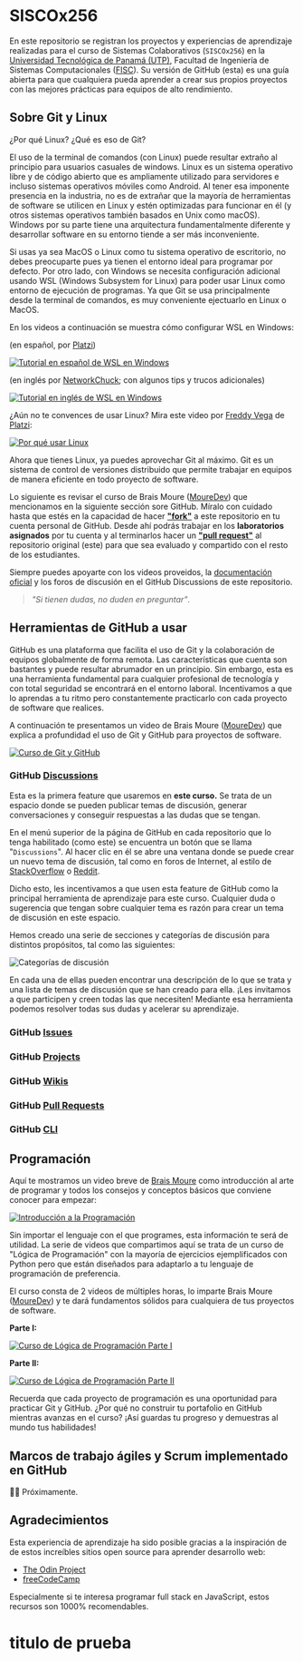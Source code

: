 # SISCOx256

En este repositorio se registran los proyectos y experiencias de aprendizaje realizadas para el curso de Sistemas Colaborativos (`SISCOx256`) en la [Universidad Tecnológica de Panamá (UTP)](https://utp.ac.pa), Facultad de Ingeniería de Sistemas Computacionales ([FISC](https://fisc.utp.ac.pa)). Su versión de GitHub (esta) es una guía abierta para que cualquiera pueda aprender a crear sus propios proyectos con las mejores prácticas para equipos de alto rendimiento.

## Sobre Git y Linux

¿Por qué Linux? ¿Qué es eso de Git?

El uso de la terminal de comandos (con Linux) puede resultar extraño al principio para usuarios casuales de windows. Linux es un sistema operativo libre y de código abierto que es ampliamente utilizado para servidores e incluso sistemas operativos móviles como Android. Al tener esa imponente presencia en la industria, no es de extrañar que la mayoría de herramientas de software se utilicen en Linux y estén optimizadas para funcionar en él (y otros sistemas operativos también basados en Unix como macOS). Windows por su parte tiene una arquitectura fundamentalmente diferente y desarrollar software en su entorno tiende a ser más inconveniente.

Si usas ya sea MacOS o Linux como tu sistema operativo de escritorio, no debes preocuparte pues ya tienen el entorno ideal para programar por defecto. Por otro lado, con Windows se necesita configuración adicional usando WSL (Windows Subsystem for Linux) para poder usar Linux como entorno de ejecución de programas. Ya que Git se usa principalmente desde la terminal de comandos, es muy conveniente ejectuarlo en Linux o MacOS.

En los videos a continuación se muestra cómo configurar WSL en Windows:

(en español, por [Platzi](https://platzi.com))

[![Tutorial en español de WSL en Windows](https://img.youtube.com/vi/Qy44XLpiChc/0.jpg)](https://www.youtube.com/watch?v=Qy44XLpiChc)

(en inglés por [NetworkChuck](https://networkchuck.com); con algunos tips y trucos adicionales)

[![Tutorial en inglés de WSL en Windows](https://img.youtube.com/vi/vxTW22y8zV8/0.jpg)](https://www.youtube.com/watch?v=vxTW22y8zV8)

¿Aún no te convences de usar Linux? Mira este video por [Freddy Vega](https://freddyvega.com) de [Platzi](https://platzi.com):

[![Por qué usar Linux](https://img.youtube.com/vi/rieFzuJfRN0/0.jpg)](https://www.youtube.com/watch?v=rieFzuJfRN0)

Ahora que tienes Linux, ya puedes aprovechar Git al máximo. Git es un sistema de control de versiones distribuido que permite trabajar en equipos de manera eficiente en todo proyecto de software.

Lo siguiente es revisar el curso de Brais Moure ([MoureDev](https://mouredev.com)) que mencionamos en la siguiente sección sore GitHub. Míralo con cuidado hasta que estés en la capacidad de hacer [**"fork"**](https://docs.github.com/en/pull-requests/collaborating-with-pull-requests/working-with-forks/fork-a-repo) a este repositorio en tu cuenta personal de GitHub. Desde ahí podrás trabajar en los **laboratorios asignados** por tu cuenta y al terminarlos hacer un [**"pull request"**](https://docs.github.com/en/pull-requests) al repositorio original (este) para que sea evaluado y compartido con el resto de los estudiantes.

Siempre puedes apoyarte con los videos proveidos, la [documentación oficial](https://docs.github.com/en) y los foros de discusión en el GitHub Discussions de este repositorio.

> _"Si tienen dudas, no duden en preguntar"_.

## Herramientas de GitHub a usar

GitHub es una plataforma que facilita el uso de Git y la colaboración de equipos globalmente de forma remota. Las características que cuenta son bastantes y puede resultar abrumador en un principio. Sin embargo, esta es una herramienta fundamental para cualquier profesional de tecnología y con total seguridad se encontrará en el entorno laboral. Incentivamos a que lo aprendas a tu ritmo pero constantemente practicarlo con cada proyecto de software que realices.

A continuación te presentamos un video de Brais Moure ([MoureDev](https://mouredev.com)) que explica a profundidad el uso de Git y GitHub para proyectos de software.

[![Curso de Git y GitHub](https://img.youtube.com/vi/3GymExBkKjE/0.jpg)](https://www.youtube.com/watch?v=3GymExBkKjE)

### GitHub [Discussions](https://docs.github.com/en/discussions)

Esta es la primera feature que usaremos en **este curso.** Se trata de un espacio donde se pueden publicar temas de discusión, generar conversaciones y conseguir respuestas a las dudas que se tengan.

En el menú superior de la página de GitHub en cada repositorio que lo tenga habilitado (como este) se encuentra un botón que se llama "`Discussions`". Al hacer clic en él se abre una ventana donde se puede crear un nuevo tema de discusión, tal como en foros de Internet, al estilo de [StackOverflow](https://stackoverflow.com) o [Reddit](https://reddit.com).

Dicho esto, les incentivamos a que usen esta feature de GitHub como la principal herramienta de aprendizaje para este curso. Cualquier duda o sugerencia que tengan sobre cualquier tema es razón para crear un tema de discusión en este espacio.

Hemos creado una serie de secciones y categorías de discusión para distintos propósitos, tal como las siguientes:

![Categorías de discusión](https://github.com/user-attachments/assets/2d26b7d2-35a1-4213-aad3-3ead3ad22606)

En cada una de ellas pueden encontrar una descripción de lo que se trata y una lista de temas de discusión que se han creado para ella. ¡Les invitamos a que participen y creen todas las que necesiten! Mediante esa herramienta podemos resolver todas sus dudas y acelerar su aprendizaje.

### GitHub [Issues](https://docs.github.com/en/issues)

### GitHub [Projects](https://docs.github.com/en/issues/planning-and-tracking-with-projects)

### GitHub [Wikis](https://docs.github.com/en/communities/documenting-your-project-with-wikis)

### GitHub [Pull Requests](https://docs.github.com/en/pull-requests)

### GitHub [CLI](https://docs.github.com/en/github-cli)

## Programación

Aquí te mostramos un video breve de [Brais Moure](https://mouredev.com) como introducción al arte de programar y todos los consejos y conceptos básicos que conviene conocer para empezar:

[![Introducción a la  Programación](https://img.youtube.com/vi/mIVbUb7shE8/0.jpg)](https://www.youtube.com/watch?v=mIVbUb7shE8)

Sin importar el lenguaje con el que programes, esta información te será de utilidad. La serie de videos que compartimos aquí se trata de un curso de "Lógica de Programación" con la mayoría de ejercicios ejemplificados con Python pero que están diseñados para adaptarlo a tu lenguaje de programación de preferencia.

El curso consta de 2 videos de múltiples horas, lo imparte Brais Moure ([MoureDev](https://mouredev.com)) y te dará fundamentos sólidos para cualquiera de tus proyectos de software.

**Parte I:**

[![Curso de Lógica de Programación Parte I](https://img.youtube.com/vi/TdITcVD64zI/0.jpg)](httpshttps://www.youtube.com/watch?v=TdITcVD64zI)

**Parte II:**

[![Curso de Lógica de Programación Parte II](https://img.youtube.com/vi/b-kk1WQo-YA/0.jpg)](https://www.youtube.com/watch?v=b-kk1WQo-YA)

Recuerda que cada proyecto de programación es una oportunidad para practicar Git y GitHub. ¿Por qué no construir tu portafolio en GitHub mientras avanzas en el curso? ¡Así guardas tu progreso y demuestras al mundo tus habilidades!

## Marcos de trabajo ágiles y Scrum implementado en GitHub

🚧🚧 Próximamente.

## Agradecimientos

Esta experiencia de aprendizaje ha sido posible gracias a la inspiración de de estos increíbles sitios open source para aprender desarrollo web:

- [The Odin Project](https://www.theodinproject.com/)
- [freeCodeCamp](https://www.freecodecamp.org/)

Especialmente si te interesa programar full stack en JavaScript, estos recursos son 1000% recomendables.
# titulo de prueba